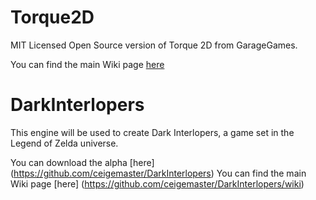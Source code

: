 Torque2D
========

MIT Licensed Open Source version of Torque 2D from GarageGames.

You can find the main Wiki page [here](https://github.com/GarageGames/Torque2D/wiki)

DarkInterlopers
===============

This engine will be used to create Dark Interlopers, a game set in the Legend of Zelda universe.

You can download the alpha [here] (https://github.com/ceigemaster/DarkInterlopers)
You can find the main Wiki page [here] (https://github.com/ceigemaster/DarkInterlopers/wiki)
